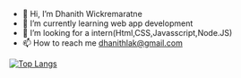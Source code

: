 - 👋 Hi, I’m Dhanith Wickremaratne
- 🌱 I’m currently learning web app development 
- 💞️ I’m looking for a intern(Html,CSS,Javasscript,Node.JS)   
- 📫 How to reach me dhanithlak@gmail.com

[![Top Langs](https://github-readme-stats.vercel.app/api/top-langs/?username=DLWickremaratne)](https://github.com/DLWickremaratne/DLWickremaratne/edit/main/README.md)








<!---
DLWickremaratne/DLWickremaratne is a ✨ special ✨ repository because its `README.md` (this file) appears on your GitHub profile.
You can click the Preview link to take a look at your changes.
--->
